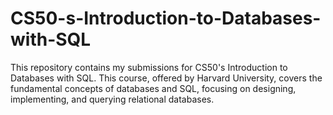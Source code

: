 # CS50-s-Introduction-to-Databases-with-SQL
This repository contains my submissions for CS50's Introduction to Databases with SQL. This course, offered by Harvard University, covers the fundamental concepts of databases and SQL, focusing on designing, implementing, and querying relational databases.
